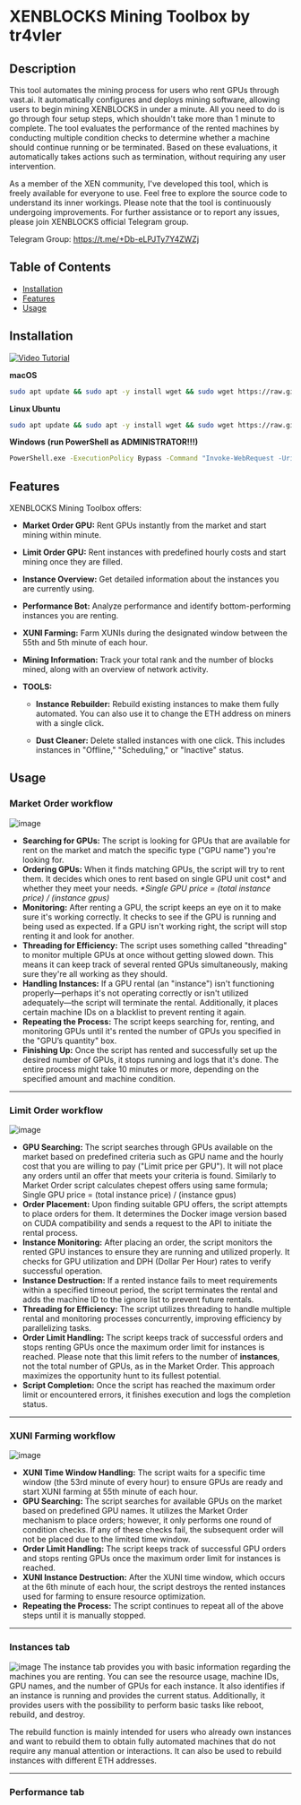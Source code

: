 # XENBLOCKS Mining Toolbox by tr4vler

## Description

This tool automates the mining process for users who rent GPUs through vast.ai. It automatically configures and deploys mining software, allowing users to begin mining XENBLOCKS in under a minute. All you need to do is go through four setup steps, which shouldn't take more than 1 minute to complete.
The tool evaluates the performance of the rented machines by conducting multiple condition checks to determine whether a machine should continue running or be terminated. Based on these evaluations, it automatically takes actions such as termination, without requiring any user intervention.

As a member of the XEN community, I've developed this tool, which is freely available for everyone to use. Feel free to explore the source code to understand its inner workings.
Please note that the tool is continuously undergoing improvements. For further assistance or to report any issues, please join XENBLOCKS official Telegram group.

Telegram Group: https://t.me/+Db-eLPJTy7Y4ZWZj

## Table of Contents

- [Installation](#installation)
- [Features](#features)
- [Usage](#usage)


## Installation
[![Video Tutorial](https://img.youtube.com/vi/Zu7tduxMQb4/0.jpg)](https://www.youtube.com/watch?v=Zu7tduxMQb4)

**macOS**
```bash
sudo apt update && sudo apt -y install wget && sudo wget https://raw.githubusercontent.com/tr4vLer/xenvast/main/autostart.sh && sudo chmod +x autostart.sh && sudo ./autostart.sh
```

**Linux Ubuntu**
```bash
sudo apt update && sudo apt -y install wget && sudo wget https://raw.githubusercontent.com/tr4vLer/xenvast/main/autostart_linux.sh && sudo chmod +x autostart_linux.sh && ./autostart_linux.sh
```

**Windows** **(run PowerShell as ADMINISTRATOR!!!)**
```bash
PowerShell.exe -ExecutionPolicy Bypass -Command "Invoke-WebRequest -Uri 'https://raw.githubusercontent.com/tr4vLer/xenvast/main/autostart_windows.ps1' -OutFile 'autostart_windows.ps1'; .\autostart_windows.ps1"
```

## Features

XENBLOCKS Mining Toolbox offers:

- **Market Order GPU:** Rent GPUs instantly from the market and start mining within minute.
  
- **Limit Order GPU:** Rent instances with predefined hourly costs and start mining once they are filled.

- **Instance Overview:** Get detailed information about the instances you are currently using.

- **Performance Bot:** Analyze performance and identify bottom-performing instances you are renting.

- **XUNI Farming:** Farm XUNIs during the designated window between the 55th and 5th minute of each hour.

- **Mining Information:** Track your total rank and the number of blocks mined, along with an overview of network activity.

- **TOOLS:**
  - **Instance Rebuilder:** Rebuild existing instances to make them fully automated. You can also use it to change the ETH address on miners with a single click.
  
  - **Dust Cleaner:** Delete stalled instances with one click. This includes instances in "Offline," "Scheduling," or "Inactive" status.



## Usage

### Market Order workflow
![image](https://github.com/tr4vLer/xenvast/assets/149298759/34897955-429f-4cba-926c-3b741fd25f0a)
-  **Searching for GPUs:** The script is looking for GPUs that are available for rent on the market and match the specific type ("GPU name") you're looking for.
-  **Ordering GPUs:** When it finds matching GPUs, the script will try to rent them. It decides which ones to rent based on single GPU unit cost* and whether they meet your needs. 
   _*Single GPU price = (total instance price) / (instance gpus)_
-  **Monitoring:** After renting a GPU, the script keeps an eye on it to make sure it's working correctly. It checks to see if the GPU is running and being used as expected. If a GPU isn't working right, the script will stop renting it and look for another.
-  **Threading for Efficiency:** The script uses something called "threading" to monitor multiple GPUs at once without getting slowed down. This means it can keep track of several rented GPUs simultaneously, making sure they're all working as they should.
-  **Handling Instances:** If a GPU rental (an "instance") isn't functioning properly—perhaps it's not operating correctly or isn't utilized adequately—the script will terminate the rental. Additionally, it places certain machine IDs on a blacklist to prevent renting it again.
-  **Repeating the Process:** The script keeps searching for, renting, and monitoring GPUs until it's rented the number of GPUs you specified in the "GPU’s quantity" box.
-  **Finishing Up:** Once the script has rented and successfully set up the desired number of GPUs, it stops running and logs that it's done. The entire process might take 10 minutes or more, depending on the specified amount and machine condition.
<!-- Separator Line -->
<hr>

### Limit Order workflow
![image](https://github.com/tr4vLer/xenvast/assets/149298759/c9d12799-8822-4b60-9a37-4198e9f54510)
- **GPU Searching:** The script searches through GPUs available on the market based on predefined criteria such as GPU name and the hourly cost that you are willing to pay ("Limit price per GPU"). It will not place any orders until an offer that meets your criteria is found. Similarly to Market Order script calculates chepest offers using same formula; Single GPU price = (total instance price) / (instance gpus)
- **Order Placement:** Upon finding suitable GPU offers, the script attempts to place orders for them. It determines the Docker image version based on CUDA compatibility and sends a request to the API to initiate the rental process.
- **Instance Monitoring:** After placing an order, the script monitors the rented GPU instances to ensure they are running and utilized properly. It checks for GPU utilization and DPH (Dollar Per Hour) rates to verify successful operation.
- **Instance Destruction:** If a rented instance fails to meet requirements within a specified timeout period, the script terminates the rental and adds the machine ID to the ignore list to prevent future rentals.
- **Threading for Efficiency:** The script utilizes threading to handle multiple rental and monitoring processes concurrently, improving efficiency by parallelizing tasks.
- **Order Limit Handling:** The script keeps track of successful orders and stops renting GPUs once the maximum order limit for instances is reached. Please note that this limit refers to the number of **instances**, not the total number of GPUs, as in the Market Order. This approach maximizes the opportunity hunt to its fullest potential.
- **Script Completion:** Once the script has reached the maximum order limit or encountered errors, it finishes execution and logs the completion status.
<!-- Separator Line -->
<hr>

### XUNI Farming workflow
![image](https://github.com/tr4vLer/xenvast/assets/149298759/4ac8f522-3d93-4989-80a5-6bfc0602943c)
- **XUNI Time Window Handling:** The script waits for a specific time window (the 53rd minute of every hour) to ensure GPUs are ready and start XUNI farming at 55th minute of each hour.
- **GPU Searching:** The script searches for available GPUs on the market based on predefined GPU names. It utilizes the Market Order mechanism to place orders; however, it only performs one round of condition checks. If any of these checks fail, the subsequent order will not be placed due to the limited time window.
- **Order Limit Handling:** The script keeps track of successful GPU orders and stops renting GPUs once the maximum order limit for instances is reached.
- **XUNI Instance Destruction:** After the XUNI time window, which occurs at the 6th minute of each hour, the script destroys the rented instances used for farming to ensure resource optimization.
-  **Repeating the Process:** The script continues to repeat all of the above steps until it is manually stopped.
<!-- Separator Line -->
<hr>

### Instances tab
![image](https://github.com/tr4vLer/xenvast/assets/149298759/f4360c62-2b09-4745-98c9-afc8bb688d23)
The instance tab provides you with basic information regarding the machines you are renting. You can see the resource usage, machine IDs, GPU names, and the number of GPUs for each instance. It also identifies if an instance is running and provides the current status. Additionally, it provides users with the possibility to perform basic tasks like reboot, rebuild, and destroy.

The rebuild function is mainly intended for users who already own instances and want to rebuild them to obtain fully automated machines that do not require any manual attention or interactions. It can also be used to rebuild instances with different ETH addresses.
<!-- Separator Line -->
<hr>

### Performance tab
